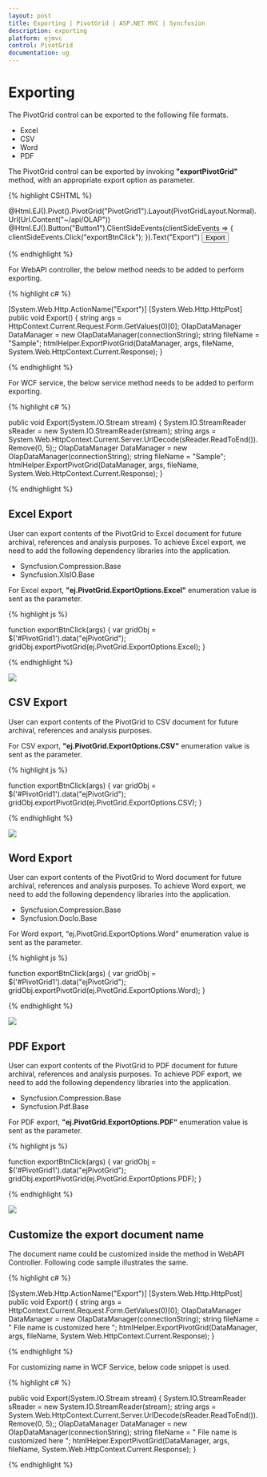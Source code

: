 ```yaml
---
layout: post
title: Exporting | PivotGrid | ASP.NET MVC | Syncfusion
description: exporting
platform: ejmvc
control: PivotGrid
documentation: ug
---
```


# Exporting

The PivotGrid control can be exported to the following file formats.

* Excel 
* CSV
* Word
* PDF

The PivotGrid control can be exported by invoking **"exportPivotGrid"** method, with an appropriate export option as parameter.

{% highlight CSHTML %}

@Html.EJ().Pivot().PivotGrid("PivotGrid1").Layout(PivotGridLayout.Normal).Url(Url.Content("~/api/OLAP"))
@Html.EJ().Button("Button1").ClientSideEvents(clientSideEvents => { clientSideEvents.Click("exportBtnClick"); }).Text("Export")
<button id="ExportBtn">Export</button>
<script type="text/javascript">
    function exportBtnClick(args) {
        var gridObj = $('#PivotGrid1').data("ejPivotGrid");
        //Provide an appropriate export option as parameter.
        gridObj.exportPivotGrid(ej.PivotGrid.ExportOptions.Excel);
    }
</script>
                                        

{% endhighlight %}

For WebAPI controller, the below method needs to be added to perform exporting.

{% highlight c# %}

[System.Web.Http.ActionName("Export")]
[System.Web.Http.HttpPost]
public void Export() {
    string args = HttpContext.Current.Request.Form.GetValues(0)[0];
    OlapDataManager DataManager = new OlapDataManager(connectionString);
    string fileName = "Sample";
    htmlHelper.ExportPivotGrid(DataManager, args, fileName, System.Web.HttpContext.Current.Response);
}

{% endhighlight %}

For WCF service, the below service method needs to be added to perform exporting.

{% highlight c# %}

public void Export(System.IO.Stream stream) {
    System.IO.StreamReader sReader = new System.IO.StreamReader(stream);
    string args = System.Web.HttpContext.Current.Server.UrlDecode(sReader.ReadToEnd()).Remove(0, 5);;
    OlapDataManager DataManager = new OlapDataManager(connectionString);
    string fileName = "Sample";
    htmlHelper.ExportPivotGrid(DataManager, args, fileName, System.Web.HttpContext.Current.Response);
}

{% endhighlight %}

## Excel Export

User can export contents of the PivotGrid to Excel document for future archival, references and analysis purposes. To achieve Excel export, we need to add the following dependency libraries into the application.

* Syncfusion.Compression.Base
* Syncfusion.XlsIO.Base

For Excel export, **"ej.PivotGrid.ExportOptions.Excel"** enumeration value is sent as the parameter.

{% highlight js %}

function exportBtnClick(args) {
    var gridObj = $('#PivotGrid1').data("ejPivotGrid");
    gridObj.exportPivotGrid(ej.PivotGrid.ExportOptions.Excel);
}

{% endhighlight %}  

![](Exporting_images/excelexport.png)

## CSV Export
User can export contents of the PivotGrid to CSV document for future archival, references and analysis purposes.

For CSV export, **"ej.PivotGrid.ExportOptions.CSV"** enumeration value is sent as the parameter.

{% highlight js %}

function exportBtnClick(args) {
    var gridObj = $('#PivotGrid1').data("ejPivotGrid");
    gridObj.exportPivotGrid(ej.PivotGrid.ExportOptions.CSV);
}

{% endhighlight %} 

![](Exporting_images/csvexport.png)

## Word Export
User can export contents of the PivotGrid to Word document for future archival, references and analysis purposes. To achieve Word export, we need to add the following dependency libraries into the application.

* Syncfusion.Compression.Base
* Syncfusion.DocIo.Base

For Word export, “ej.PivotGrid.ExportOptions.Word” enumeration value is sent as the parameter.  

{% highlight js %}

function exportBtnClick(args) {
    var gridObj = $('#PivotGrid1').data("ejPivotGrid");
    gridObj.exportPivotGrid(ej.PivotGrid.ExportOptions.Word);
}

{% endhighlight %} 

![](Exporting_images/wordexport1.png)

## PDF Export
User can export contents of the PivotGrid to PDF document for future archival, references and analysis purposes. To achieve PDF export, we need to add the following dependency libraries into the application.

* Syncfusion.Compression.Base
* Syncfusion.Pdf.Base

For PDF export, **"ej.PivotGrid.ExportOptions.PDF"** enumeration value is sent as the parameter. 

{% highlight js %}

function exportBtnClick(args) {
    var gridObj = $('#PivotGrid1').data("ejPivotGrid");
    gridObj.exportPivotGrid(ej.PivotGrid.ExportOptions.PDF);
}

{% endhighlight %} 

![](Exporting_images/pdfexport.png)

## Customize the export document name

The document name could be customized inside the method in WebAPI Controller. Following code sample illustrates the same.

{% highlight c# %}

[System.Web.Http.ActionName("Export")]
[System.Web.Http.HttpPost]
public void Export() {
    string args = HttpContext.Current.Request.Form.GetValues(0)[0];
    OlapDataManager DataManager = new OlapDataManager(connectionString);
    string fileName = " File name is customized here ";
    htmlHelper.ExportPivotGrid(DataManager, args, fileName, System.Web.HttpContext.Current.Response);
}

{% endhighlight %}

For customizing name in WCF Service, below code snippet is used.

{% highlight c# %}

public void Export(System.IO.Stream stream) {
    System.IO.StreamReader sReader = new System.IO.StreamReader(stream);
    string args = System.Web.HttpContext.Current.Server.UrlDecode(sReader.ReadToEnd()).Remove(0, 5);;
    OlapDataManager DataManager = new OlapDataManager(connectionString);
    string fileName = " File name is customized here ";
    htmlHelper.ExportPivotGrid(DataManager, args, fileName, System.Web.HttpContext.Current.Response);
}

{% endhighlight %}

